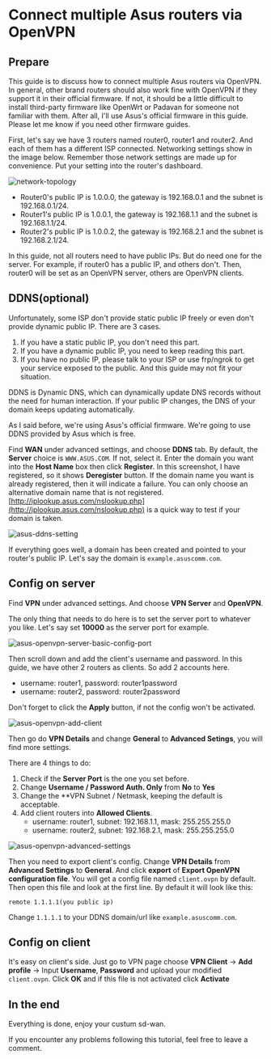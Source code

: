 # Connect multiple Asus routers via OpenVPN

## Prepare

This guide is to discuss how to connect multiple Asus routers via OpenVPN. In general, other brand routers should also work fine with OpenVPN if they support it in their official firmware. If not, it should be a little difficult to install third-party firmware like OpenWrt or Padavan for someone not familiar with them. After all, I'll use Asus's official firmware in this guide. Please let me know if you need other firmware guides.

First, let's say we have 3 routers named router0, router1 and router2. And each of them has a different ISP connected. Networking settings show in the image below. Remember those network settings are made up for convenience. Put your setting into the router's dashboard.

![network-topology](../media/network-topology.drawio.png)

- Router0's public IP is 1.0.0.0, the gateway is 192.168.0.1 and the subnet is 192.168.0.1/24.
- Router1's public IP is 1.0.0.1, the gateway is 192.168.1.1 and the subnet is 192.168.1.1/24.
- Router2's public IP is 1.0.0.2, the gateway is 192.168.2.1 and the subnet is 192.168.2.1/24.

In this guide, not all routers need to have public IPs. But do need one for the server. For example, if router0 has a public IP, and others don't. Then, router0 will be set as an OpenVPN server, others are OpenVPN clients.

## DDNS(optional)

Unfortunately, some ISP don't provide static public IP freely or even don't provide dynamic public IP. There are 3 cases.

1. If you have a static public IP, you don't need this part.
2. If you have a dynamic public IP, you need to keep reading this part.
3. If you have no public IP, please talk to your ISP or use frp/ngrok to get your service exposed to the public. And this guide may not fit your situation.

DDNS is Dynamic DNS, which can dynamically update DNS records without the need for human interaction. If your public IP changes, the DNS of your domain keeps updating automatically.

As I said before, we're using Asus's official firmware. We're going to use DDNS provided by Asus which is free.

Find **WAN** under advanced settings, and choose **DDNS** tab. By default, the **Server** choice is `WWW.ASUS.COM`. If not, select it. Enter the domain you want into the **Host Name** box then click **Register**. In this screenshot, I have registered, so it shows **Deregister** button. If the domain name you want is already registered, then it will indicate a failure. You can only choose an alternative domain name that is not registered. [http://iplookup.asus.com/nslookup.php](http://iplookup.asus.com/nslookup.php) is a quick way to test if your domain is taken.

![asus-ddns-setting](../media/asus-ddns-setting.png)

If everything goes well, a domain has been created and pointed to your router's public IP. Let's say the domain is `example.asuscomm.com`.

## Config on server

Find **VPN** under advanced settings. And choose **VPN Server** and **OpenVPN**.

The only thing that needs to do here is to set the server port to whatever you like. Let's say set **10000** as the server port for example.

![asus-openvpn-server-basic-config-port](../media/asus-openvpn-server-basic-config-port.png)

Then scroll down and add the client's username and password. In this guide, we have other 2 routers as clients. So add 2 accounts here.

- username: router1, password: router1password
- username: router2, password: router2password

Don't forget to click the **Apply** button, if not the config won't be activated.

![asus-openvpn-add-client](../media/asus-openvpn-add-client.png)

Then go do **VPN Details** and change **General** to **Advanced Setings**, you will find more settings.

There are 4 things to do: 

1. Check if the **Server Port** is the one you set before.
2. Change **Username / Password Auth. Only** from **No** to **Yes**
3. Change the **VPN Subnet / Netmask, keeping the default is acceptable.
4. Add client routers into **Allowed Clients**.
    - username: router1, subnet: 192.168.1.1, mask: 255.255.255.0
    - username: router2, subnet: 192.168.2.1, mask: 255.255.255.0


![asus-openvpn-advanced-settings](../media/asus-openvpn-advanced-settings.png)

Then you need to export client's config. Change **VPN Details** from **Advanced Settings** to **General**. And click **export** of **Export OpenVPN configuration file**. You will get a config file named `client.ovpn` by default. Then open this file and look at the first line. By default it will look like this:
```
remote 1.1.1.1(you public ip)
```
Change `1.1.1.1` to your DDNS domain/url like `example.asuscomm.com`.

## Config on client

It's easy on client's side. Just go to VPN page choose **VPN Client** -> **Add profile** -> Input **Username**, **Password** and upload your modified `client.ovpn`. Click **OK** and if this file is not activated click **Activate**

## In the end

Everything is done, enjoy your custum sd-wan.

If you encounter any problems following this tutorial, feel free to leave a comment.